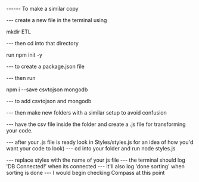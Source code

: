 ------ To make a similar copy

--- create a new file in the terminal using

mkdir ETL

--- then cd into that directory

run npm init -y

--- to create a package.json file

--- then run

npm i --save csvtojson mongodb

--- to add csvtojson and mongodb

--- then make new folders with a similar setup to avoid confusion

--- have the csv file inside the folder and create a .js file for transforming your code.

--- after your .js file is ready look in Styles/styles.js for an idea of how you'd want your code to look)
--- cd into your folder and run
node styles.js

--- replace styles with the name of your js file
--- the terminal should log 'DB Connected!' when its connected
--- it'll also log 'done sorting' when sorting is done
--- I would begin checking Compass at this point

